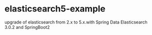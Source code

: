 # elasticsearch5-example
upgrade of elasticsearch from 2.x to 5.x.with Spring Data Elasticsearch 3.0.2 and SpringBoot2
